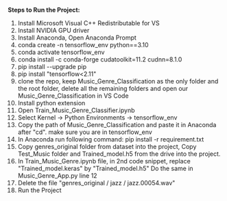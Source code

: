 **Steps to Run the Project:**

1) Install Microsoft Visual C++ Redistributable for VS
2) Install NVIDIA GPU driver
3) Install Anaconda, Open Anaconda Prompt 
4) conda create -n tensorflow_env python==3.10
5) conda activate tensorflow_env
6) conda install -c conda-forge cudatoolkit=11.2 cudnn=8.1.0
7) pip install --upgrade pip
8) pip install "tensorflow<2.11"
9) clone the repo, keep Music_Genre_Classification as the only folder and the root folder, delete all the remaining folders and open our Music_Genre_Classification in VS Code
10) Install python extension
11) Open Train_Music_Genre_Classifier.ipynb
12) Select Kernel -> Python Environments -> tensorflow_env
13) Copy the path of Music_Genre_Classification and paste it in Anaconda after "cd". make sure you are in tensorflow_env
14) In Anaconda run following command:
pip install -r requirement.txt
15) Copy genres_original folder from dataset into the project, Copy Test_Music folder and Trained_model.h5 from the drive into the project.
16) In Train_Music_Genre.ipynb file, in 2nd code snippet, replace "Trained_model.keras" by "Trained_model.h5"
Do the same in Music_Genre_App.py line 12
17) Delete the file "genres_original / jazz / jazz.00054.wav"
18) Run the Project
